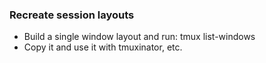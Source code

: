 ### Recreate session layouts
- Build a single window layout and run: tmux list-windows
- Copy it and use it with tmuxinator, etc.
